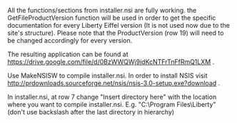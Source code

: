 All the functions/sections from installer.nsi are fully working.  the GetFileProductVersion function will be used in order to get the specific documentation for every Liberty Eiffel version (It is not used now due to the site's structure). 
Please note that the ProductVersion (row 19) will need to be changed accordingly for every version.

The resulting application can be found at https://drive.google.com/file/d/0BzWWQWj9idKcNTFrTnFfRmQ1LXM .

Use MakeNSISW to compile installer.nsi.
In order to install NSIS visit http://prdownloads.sourceforge.net/nsis/nsis-3.0-setup.exe?download .

In installer.nsi, at row 7 change "Insert directory here" with the location where you want to compile installer.nsi.
E.g. "C:\Program Files\Liberty" (don't use backslash after the last directory in hierarchy)

